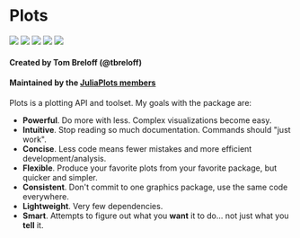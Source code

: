 # Plots

[travis-img]: https://img.shields.io/travis/JuliaPlots/Plots.jl?logo=travis
[travis-url]: https://travis-ci.org/JuliaPlots/Plots.jl

[appveyor-img]: https://ci.appveyor.com/api/projects/status/github/juliaplots/plots.jl?branch=master&svg=true
[appveyor-url]: https://ci.appveyor.com/project/mkborregaard/plots-jl

[pkgeval-img]: https://juliaci.github.io/NanosoldierReports/pkgeval_badges/P/Plots.svg
[pkgeval-url]: https://juliaci.github.io/NanosoldierReports/pkgeval_badges/report.html

[gitter-img]: https://badges.gitter.im/tbreloff/Plots.jl.svg
[gitter-url]: https://gitter.im/tbreloff/Plots.jl?utm_source=badge&utm_medium=badge&utm_campaign=pr-badge&utm_content=badge

[docs-img]: https://img.shields.io/badge/docs-stable-blue.svg
[docs-url]: http://docs.juliaplots.org/latest/

[![][travis-img]][travis-url]
[![][appveyor-img]][appveyor-url]
[![][pkgeval-img]][pkgeval-url]
[![][gitter-img]][gitter-url]
[![][docs-img]][docs-url]

#### Created by Tom Breloff (@tbreloff)

#### Maintained by the [JuliaPlots members](https://github.com/orgs/JuliaPlots/people)

Plots is a plotting API and toolset.  My goals with the package are:

- **Powerful**.  Do more with less.  Complex visualizations become easy.
- **Intuitive**.  Stop reading so much documentation.  Commands should "just work".
- **Concise**.  Less code means fewer mistakes and more efficient development/analysis.
- **Flexible**.  Produce your favorite plots from your favorite package, but quicker and simpler.
- **Consistent**.  Don't commit to one graphics package, use the same code everywhere.
- **Lightweight**.  Very few dependencies.
- **Smart**. Attempts to figure out what you **want** it to do... not just what you **tell** it.
